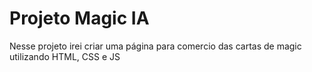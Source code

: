 # Projeto Magic IA 

Nesse projeto irei criar uma página para comercio das cartas de magic utilizando HTML, CSS e JS